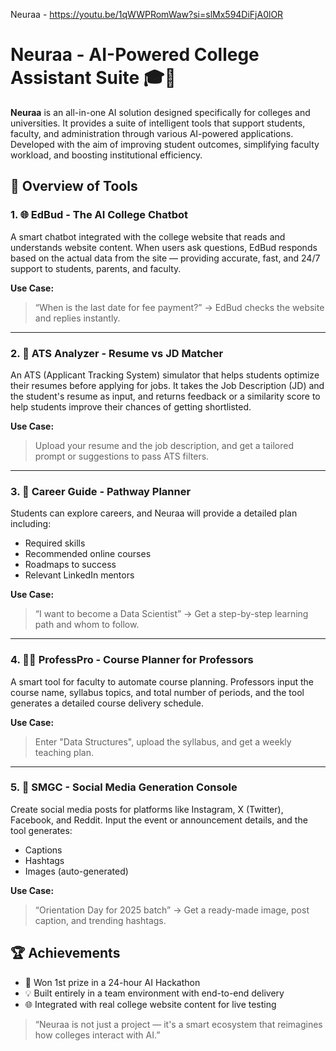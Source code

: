 Neuraa -  https://youtu.be/1qWWPRomWaw?si=slMx594DiFjA0lOR 

# Neuraa - AI-Powered College Assistant Suite 🎓🤖

**Neuraa** is an all-in-one AI solution designed specifically for colleges and universities. It provides a suite of intelligent tools that support students, faculty, and administration through various AI-powered applications. Developed with the aim of improving student outcomes, simplifying faculty workload, and boosting institutional efficiency.

## 🚀 Overview of Tools

### 1. 🌐 EdBud - The AI College Chatbot
A smart chatbot integrated with the college website that reads and understands website content. When users ask questions, EdBud responds based on the actual data from the site — providing accurate, fast, and 24/7 support to students, parents, and faculty.

**Use Case:**  
> “When is the last date for fee payment?” → EdBud checks the website and replies instantly.

---

### 2. 📄 ATS Analyzer - Resume vs JD Matcher
An ATS (Applicant Tracking System) simulator that helps students optimize their resumes before applying for jobs. It takes the Job Description (JD) and the student's resume as input, and returns feedback or a similarity score to help students improve their chances of getting shortlisted.

**Use Case:**  
> Upload your resume and the job description, and get a tailored prompt or suggestions to pass ATS filters.

---

### 3. 🧭 Career Guide - Pathway Planner
Students can explore careers, and Neuraa will provide a detailed plan including:
- Required skills
- Recommended online courses
- Roadmaps to success
- Relevant LinkedIn mentors

**Use Case:**  
> “I want to become a Data Scientist” → Get a step-by-step learning path and whom to follow.

---

### 4. 👨‍🏫 ProfessPro - Course Planner for Professors
A smart tool for faculty to automate course planning. Professors input the course name, syllabus topics, and total number of periods, and the tool generates a detailed course delivery schedule.

**Use Case:**  
> Enter "Data Structures", upload the syllabus, and get a weekly teaching plan.

---

### 5. 📱 SMGC - Social Media Generation Console
Create social media posts for platforms like Instagram, X (Twitter), Facebook, and Reddit. Input the event or announcement details, and the tool generates:
- Captions
- Hashtags
- Images (auto-generated)

**Use Case:**  
> “Orientation Day for 2025 batch” → Get a ready-made image, post caption, and trending hashtags.




## 🏆 Achievements
- 🥇 Won 1st prize in a 24-hour AI Hackathon  
- 💡 Built entirely in a team environment with end-to-end delivery  
- 🌐 Integrated with real college website content for live testing



> “Neuraa is not just a project — it's a smart ecosystem that reimagines how colleges interact with AI.”

